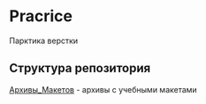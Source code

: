 # Pracrice
Парктика верстки

## Структура репозитория
[Архивы_Макетов](/Архивы_Макетов) - архивы с учебными макетами
